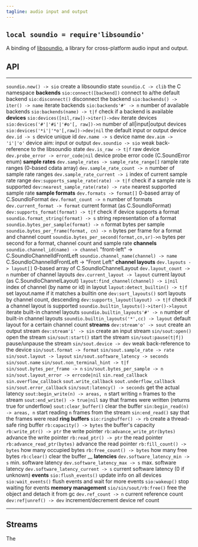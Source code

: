 ```yaml
---
tagline: audio input and output
---
```


## `local soundio = require'libsoundio'`

A binding of [libsoundio](http://libsound.io/), a library for cross-platform
audio input and output.

## API

------------------------------------------- ----------------------------------------
`soundio.new() -> sio`                      create a libsoundio state
`soundio.C -> clib`                         the C namespace
__backends__
`sio:connect([backend])`                    connect to a/the default backend
`sio:disconnect()`                          disconnect the backend
`sio:backends() -> iter() -> name`          iterate backends
`sio:backends'#' -> n`                      number of available backends
`sio:backends(name) -> t|f`                 check if a backend is available
__devices__
`sio:devices([nil,raw])->iter()->dev`       iterate devices
`sio:devices('#'|'#i'|'#o'[, raw])->n`      number of all|input|output devices
`sio:devices('*i'|'*o'[,raw])->dev|nil`     the default input or output device
`dev.id -> s`                               device unique id
`dev.name -> s`                             device name
`dev.aim -> 'i'|'o'`                        device aim: input or output
`dev.soundio -> sio`                        weak back-reference to the libsoundio state
`dev.is_raw -> t|f`                         raw device
`dev.probe_error -> error_code|nil`         device probe error code (C.SoundError enum)
__sample rates__
`dev.sample_rates -> sample_rate_range[]`   rample rate ranges (0-based cdata array)
`dev.sample_rate_count -> n`                number of sample rate ranges
`dev.sample_rate_current -> i`              index of current sample rate range
`dev:supports_sample_rate(rate) -> t|f`     check if a sample rate is supported
`dev:nearest_sample_rate(rate) -> rate`     nearest supported sample rate
__sample formats__
`dev.formats -> format[]`                   0-based array of C.SoundIoFormat
`dev.format_count -> n`                     number of formats
`dev.current_format -> format`              current format (as C.SoundIoFormat)
`dev:supports_format(format) -> t|f`        check if device supports a format
`soundio.format_string(format) -> s`        string representation of a format
`soundio.bytes_per_sample(format) -> n`     format bytes per sample
`soundio.bytes_per_frame(format, cn) -> n`  bytes per frame for a format and channel count
`soundio.bytes_per_second(format,cn,sr)->n` bytes per second for a format, channel count and sample rate
__channels__
`soundio.channel_id(name) -> channel`       "front-left" -> C.SoundIoChannelIdFrontLeft
`soundio.channel_name(channel) -> name`     C.SoundIoChannelIdFrontLeft -> "Front Left"
__channel layouts__
`dev.layouts -> layout[]`                   0-based array of C.SoundIoChannelLayout
`dev.layout_count -> n`                     number of channel layouts
`dev.current_layout -> layout`              current layout (as C.SoundIoChannelLayout)
`layout:find_channel(channel) -> i|nil`     index of channel (by name or id) in layout
`layout:detect_builtin() -> t|f`            set layout.name if it matches a builtin one
`dev:sort_layouts()`                        sort layouts by channel count, descending
`dev:supports_layout(layout) -> t|f`        check if a channel layout is supported
`soundio.builtin_layouts()->iter()->layout` iterate built-in channel layouts
`soundio.builtin_layouts'#' -> n`           number of built-in channel layouts
`soundio.builtin_layouts('*',cc) -> layout` default layout for a certain channel count
__streams__
`dev:stream'o' -> sout`                     create an output stream
`dev:stream'i' -> sin`                      create an input stream
`sin/sout:open()`                           open the stream
`sin/sout:start()`                          start the stream
`sin/sout:pause(t|f|)`                      pause/unpause the stream
`sin/sout.device -> dev`                    weak back-reference to the device
`sin/sout.format -> format`
`sin/sout.sample_rate -> rate`
`sin/sout.layout -> layout`
`sin/sout.software_latency -> seconds`
`sin/sout.name`
`sin/sout.non_terminal_hint -> t|f`
`sin/sout.bytes_per_frame -> n`
`sin/sout.bytes_per_sample -> n`
`sin/sout.layout_error -> errcode|nil`
`sin.read_callback`
`sin.overflow_callback`
`sout.write_callback`
`sout.underflow_callback`
`sin/sout.error_callback`
`sin/sout:latency() -> seconds`             get the actual latency
`sout:begin_write(n) -> areas, n`           start writing `n` frames to the stream
`sout:end_write() -> true|nil`              say that frames were written (returns true for underflow)
`sout:clear_buffer()`                       clear the buffer
`sin:begin_read(n) -> areas, n`             start reading `n` frames from the stream
`sin:end_read()`                            say that the frames were read
__ring buffers__
`sio:ringbuffer() -> rb`                    create a thread-safe ring buffer
`rb:capacity() -> bytes`                    the buffer's capacity
`rb:write_ptr() -> ptr`                     the write pointer
`rb:advance_write_ptr(bytes)`               advance the write pointer
`rb:read_ptr() -> ptr`                      the read pointer
`rb:advance_read_ptr(bytes)`                advance the read pointer
`rb:fill_count() -> bytes`                  how many occupied bytes
`rb:free_count() -> bytes`                  how many free bytes
`rb:clear()`                                clear the buffer
__
__latencies__
`dev.software_latency_min -> s`             min. software latency
`dev.software_latency_max -> s`             max. software latency
`dev.software_latency_current -> s`         current software latency (0 if unknown)
__events__
`sio:flush_events()`                        update info on all devices
`sio:wait_events()`                         flush events and wait for more events
`sio:wakeup()`                              stop waiting for events
__memory management__
`sio/sin/sout/rb:free()`                    free the object and detach it from gc
`dev.ref_count -> n`                        current reference count
`dev:ref|unref() -> dev`                    increment/decrement device ref count
------------------------------------------- ----------------------------------------

## Streams

The
